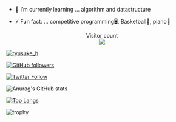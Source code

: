 <!--
**ryusuke920/ryusuke920** is a ✨ _special_ ✨ repository because its `README.md` (this file) appears on your GitHub profile.
Here are some ideas to get you started:
-->

<!--- 🔭 I’m currently working on ... -->
- 🌱 I’m currently learning ... algorithm and datastructure
<!--- 👯 I’m looking to collaborate on ...-->
<!--- 🤔 I’m looking for help with ...-->
<!--- 💬 Ask me about ...-->
<!--- 📫 How to reach me: ...-->
<!--- 😄 Pronouns: ...-->
- ⚡ Fun fact: ... competitive programming🖥,  Basketball🏀,  piano🎹

<p align="center"> 
  Visitor count<br>
  <img src="https://profile-counter.glitch.me/ryusuke920/count.svg" />
</p>

[![ryusuke_h](https://img.shields.io/endpoint?url=https%3A%2F%2Fatcoder-badges.now.sh%2Fapi%2Fatcoder%2Fjson%2Fryusuke_h)](https://atcoder.jp/users/ryusuke_h)

[![GitHub followers](https://img.shields.io/github/followers/ryusuke920.svg?style=social&label=Follow&maxAge=2592000)](https://github.com/ryusuke920?tab=followers)

[![Twitter Follow](https://img.shields.io/twitter/follow/ryusuke__h?style=social)](https://twitter.com/ryusuke__h)

![Anurag's GitHub stats](https://github-readme-stats.vercel.app/api?username=ryusuke920&show_icons=true&theme=highcontrast) 

[![Top Langs](https://github-readme-stats.vercel.app/api/top-langs/?username=ryusuke920&theme=dark&layout=compact&langs_count=10)](https://github.com/anuraghazra/github-readme-stats) 

![trophy](https://github-profile-trophy.vercel.app/?username=ryusuke920&row=1&column=8&theme=algolia)

<!--
## Links
<p>
  <a href="https://atcoder.jp/users/ryusuke_h">
<img src="https://user-images.githubusercontent.com/66785066/114270597-415f0080-9a48-11eb-9c6d-ce5c26af141e.png" alt="AtCoder"/>
  </a>
  <a href="https://twitter.com/ryusuke__h">
<img src="https://user-images.githubusercontent.com/66785066/114270556-fb09a180-9a47-11eb-8e89-4fb32966321b.png" alt="Twitter"/>
  </a>
</p> 
-->
